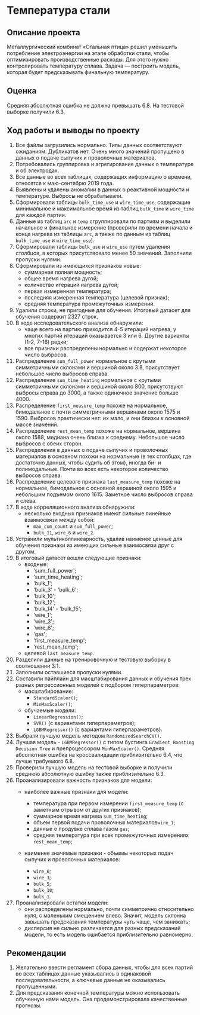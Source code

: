 # **Температура стали**

## Описание проекта
Металлургический комбинат «Стальная птица» решил уменьшить потребление электроэнергии на этапе обработки стали, чтобы оптимизировать производственные расходы. Для этого нужно контролировать температуру сплава. Задача — построить модель, которая будет предсказывать финальную температуру.

## Оценка
Средняя абсолютная ошибка не должна превышать 6.8.
На тестовой выборке получили 6.3.

## Ход работы и выводы по проекту
1. Все файлы загрузились нормально. Типы данных соответствуют ожиданиям. Дубликатов нет. Очень много значений пропущено в данных о подаче сыпучих и проволочных материалов.
2. Потребовались группировка и агрегирование данных о температуре и об электродах.
3. Все данные во всех таблицах, содержащих информацию о времени, относятся к маю-сентябрю 2019 года.
4. Выявлены и удалены аномалии в данных о реактивной мощности и температуре. Выбросы не обрабатывали.
5. Сформировали таблицы `bulk_time_use` и `wire_time_use`, содержащие минимальное и максимальное время из таблиц `bulk_time` и `wire_time` для каждой партии.
6. Данные из таблиц `arc` и `temp` сгруппировали по партиям и выделили начальное и финальное измерение (проверили по времени начала и конца нагрева из таблицы `arc`, а также по данным из таблиц `bulk_time_use` и `wire_time_use`).
7. Сформировали таблицы `bulk_use` и `wire_use` путем удаления столбцов, в которых присутствовало менее 50 значений. Заполнили пропуски нулями.
8. Сформировали из имеющихся признаков новые: 
    - суммарная полная мощность;
    - общее время нагрева дугой;
    - количество итераций нагрева дугой;
    - первая измеренная температура;
    - последняя измеренная температура (целевой признак);
    - средняя температура промежуточных измерений.
9. Удалили строки, не пригодные для обучения. Итоговый датасет для обучения содержит 2327 строк.
10. В ходе исследовательского анализа обнаружили:
    - чаще всего на партию приходится 4-5 итераций нагрева, у многих партий итераций оказывается 3 или 6. Другие варианты (1-2, 7-16) редки;
    - все признаки распределены нормально и содержат некоторое число выбросов. 
11. Распределение `sum_full_power` нормальное с крутыми симметричными склонами и вершиной около 3.8, присутствует небольшое число выбросов справа.
12. Распределение `sum_time_heating` нормальное с крутыми симметричными склонами и вершиной около 800, присутствуют выбросы справа до 3000, а также одиночное значение больше 4000.
13. Распределение `first_measure_temp` похоже на нормальное, бимодальное с почти симметричными вершинами около 1575 и 1590. Выбросов практически нет: их мало, и они близки к основной массе значений.
14. Распределение `rest_mean_temp` похоже на нормальное, вершина около 1588, медиана очень близка к среднему. Небольшое число выбросов с обеих сторон.
15. Распределения в данных о подаче сыпучих и проволочных материалов в основном похожи на нормальные (в тех столбцах, где достаточно данных, чтобы судить об этом), иногда би- и полимодальные. Почти во всех есть некоторое количество выбросов справа. 
16. Распределение целевого признака `last_measure_temp` похоже на нормальное, бимодальное с основной вершиной около 1595 и небольшим подъемом около 1615. Заметное число выбросов справа и слева.
17. В ходе корреляционного анализа обнаружили:
    - несколько входных признаков имеют сильные линейные взаимосвязи между собой:
        - `max_cum_count` и `sum_full_power`;
        - `bulk_11`, `wire_6` и `wire_2`.
18. Устранили мультиколлинеарность, удалив наименее ценные для обучения признаки из имеющих сильные взаимосвязи друг с другом. 
19. В итоговый датасет вошли следующие признаки:
    - входные:
        - 'sum_full_power';
        - 'sum_time_heating';
        - 'bulk_1';
        - 'bulk_3' - 'bulk_6';
        - 'bulk_10';
        - 'bulk_12';
        - 'bulk_14' - 'bulk_15';
        - 'wire_1';
        - 'wire_3';
        - 'wire_6';
        - 'gas';
        - 'first_measure_temp';
        - 'rest_mean_temp';
    - целевой `last_measure_temp`.
20. Разделили данные на тренировочную и тестовую выборку в соотношении 3:1.
21. Заполнили оставшиеся пропуски нулями.
22. Составили пайплайн для масштабирования данных и обучения трех разных регрессионных моделей с подбором гиперпараметров:
    - масштабирование:
        - `StandardScaler()`;
        - `MinMaxScaler()`;
    - обучаемые модели:
        - `LinearRegression()`;
        - `SVR()` (с вариантами гиперпараметров);
        - `LGBMRegressor()` (с вариантами гиперпараметров).
23. Выбрали лучшую модель методом `RandomizedSearchCV()`.
24. Лучшая модель - `LGBMRegressor()` с типом бустинга `Gradient Boosting Decision Tree` и препроцессором `MinMaxScaler()`. Средняя абсолютная ошибка на кроссвалидации приблизительно 6.4, что лучше требуемого 6.8.
25. Проверили лучшую модель на тестовой выборке и получили среднюю абсолютную ошибку также приблизительно 6.3.
26. Проанализировали важность признаков для модели:
    - наиболее важные признаки для модели:
        - температура при первом измерении `first_measure_temp` (с заметным отрывом от других признаков);
        - суммарное время нагрева `sum_time_heating`;
        - объем первой подачи проволочных материалов`wire_1`;
        - данные о продувке сплава газом `gas`;
        - средняя температура при всех промежуточных измерениях `rest_mean_temp`;

    - наименее значимые признаки - объемы некоторых подач сыпучих и проволочных материалов:
        - `wire_6`;
        - `wire_3`;
        - `bulk_5`;
        - `bulk_10`;
        - `bulk_1`.
27. Проанализировали остатки модели:
    - они распределены нормально, почти симметрично относительно нуля, с маленьким смещением влево. Значит, модель склонна завышать предсказания температуры чуть чаще, чем занижать; 
    - дисперсия не сильно различается для разных предсказаний модели, то есть модель ошибается приблизительно равномерно.

## Рекомендации
1. Желательно ввести регламент сбора данных, чтобы для всех партий во всех таблицах данные указывались в одинаковой последовательности, а ключевые данные не оказывались пропущенными.
2. Для предсказания конечной температуры можно использовать обученную нами модель. Она продемонстрировала качественные прогнозы.
